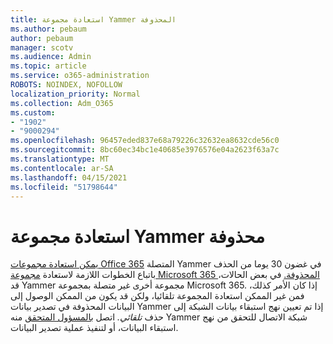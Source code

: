 ```yaml
---
title: استعادة مجموعة Yammer المحذوفة
ms.author: pebaum
author: pebaum
manager: scotv
ms.audience: Admin
ms.topic: article
ms.service: o365-administration
ROBOTS: NOINDEX, NOFOLLOW
localization_priority: Normal
ms.collection: Adm_O365
ms.custom:
- "1902"
- "9000294"
ms.openlocfilehash: 96457eded837e68a79226c32632ea8632cde56c0
ms.sourcegitcommit: 8bc60ec34bc1e40685e3976576e04a2623f63a7c
ms.translationtype: MT
ms.contentlocale: ar-SA
ms.lasthandoff: 04/15/2021
ms.locfileid: "51798644"
---
```

# <a name="restore-a-deleted-yammer-group"></a>استعادة مجموعة Yammer محذوفة

[يمكن استعادة مجموعات Office 365](https://docs.microsoft.com/yammer/manage-yammer-groups/yammer-and-office-365-groups) المتصلة Yammer في غضون 30 يوما من الحذف باتباع الخطوات اللازمة لاستعادة [مجموعة Microsoft 365 المحذوفة.](https://docs.microsoft.com/microsoft-365/admin/create-groups/restore-deleted-group)
في بعض الحالات، قد Yammer مجموعة أخرى غير متصلة بمجموعة Microsoft 365. إذا كان الأمر كذلك، فمن غير الممكن استعادة المجموعة تلقائيا، ولكن قد يكون من الممكن الوصول [](https://docs.microsoft.com/yammer/manage-security-and-compliance/export-yammer-enterprise-data) إلى البيانات المحذوفة في تصدير بيانات Yammer إذا تم تعيين نهج استبقاء بيانات الشبكة إلى حذف *تلقائي.* [](https://docs.microsoft.com/yammer/manage-security-and-compliance/manage-data-compliance) اتصل [بالمسؤول المتحقق](https://docs.microsoft.com/yammer/manage-yammer-users/manage-yammer-admins) منه Yammer شبكة الاتصال للتحقق من نهج استبقاء البيانات، أو لتنفيذ عملية تصدير البيانات.
